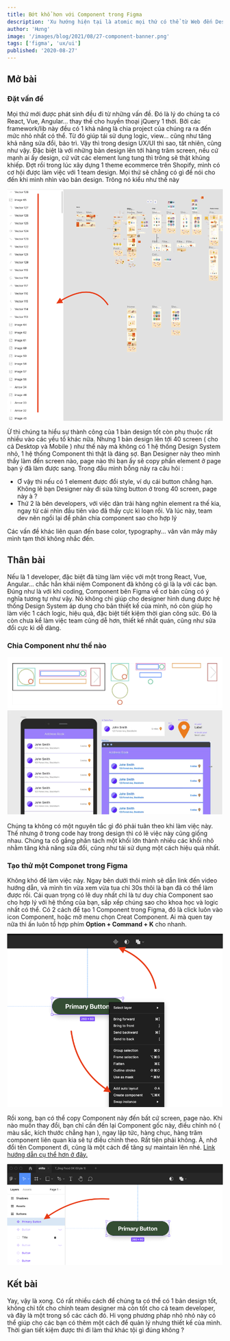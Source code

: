 ```yaml
---
title: Bớt khổ hơn với Component trong Figma
description: 'Xu hướng hiện tại là atomic mọi thứ có thể từ Web đến Design. Đó là lý do mà React, Vue, Angular ra đời. Vậy ở trong design, cụ thể là Figma, làm sao để tận dụng Component, để bớt khổ hơn với hệ thống hàm chục, hàng trăm screen ?'
author: 'Hưng'
image: '/images/blog/2021/08/27-component-banner.png'
tags: ['figma', 'ux/ui']
published: '2020-08-27'
---
```




## Mở bài
### Đặt vấn đề 
Mọi thứ mới được phát sinh đều đi từ những vấn đề. Đó là lý do chúng ta có React, Vue, Angular... thay thế cho huyền thoại jQuery 1 thời. Bởi các framework/lib này đều có 1 khả năng là chia project của chúng ra ra đến mức nhỏ nhất có thể. Từ đó giúp tái sử dụng logic, view... cũng như tăng khả năng sửa đổi, bảo trì. Vậy thì trong design UX/UI thì sao, tất nhiên, cũng như vậy. Đặc biệt là với những bản design lên tới hàng trăm screen, nếu cứ mạnh ai ấy design, cứ vứt các element lung tung thì trông sẽ thật khủng khiếp. 
Đợt rồi trong lúc xây dựng 1 theme ecommerce trên Shopify, mình có cơ hội được làm việc với 1 team design. Mọi thứ sẽ chẳng có gì để nói cho đến khi mình nhìn vào bản design. Trông nó kiểu như thế này

![Figma Problem](/images/blog/2021/08/27-figma-problem.png)

Ừ thì chúng ta hiểu sự thành công của 1 bản design tốt còn phụ thuộc rất nhiều vào các yếu tố khác nữa. Nhưng 1 bản design lên tới 40 screen ( cho cả Desktop và Mobile ) như thế này mà không có 1 hệ thống Design System nhỏ, 1 hệ thống Component thì thật là đáng sợ. Bạn Designer này theo mình thấy làm đến screen nào, page nào thì bạn ấy sẽ copy phần element ở page bạn ý đã làm được sang. Trong đầu mình bỗng nảy ra câu hỏi :

 - Ơ vậy thì nếu có 1 element được đổi style, ví dụ cái button chẳng hạn. Không lẽ bạn Designer này đi sửa từng button ở trong 40 screen, page này à ?
 - Thứ 2 là bên developers, với việc dàn trải hàng nghìn element ra thế kia, ngay từ cái nhìn đầu tiên vào đã thấy cực kì loạn rồi. Và lúc này, team dev nên ngồi lại để phân chia component sao cho hợp lý
 
 Các vấn đề khác liên quan đến base color, typography... vân vân mây mây mình tạm thời không nhắc đến.

## Thân bài
Nếu là 1 developer, đặc biệt đã từng làm việc với một trong React, Vue, Angular... chắc hẳn khái niệm Component đã không có gì là lạ với các bạn. Đúng như là với khi coding, Component bên Figma về cơ bản cũng có ý nghĩa tương tự như vậy. Nó không chỉ giúp cho designer hình dung được hệ thống Design System áp dụng cho bản thiết kế của mình, nó còn giúp họ làm việc 1 cách logic, hiệu quả, đặc biệt tiết kiệm thời gian công sức. Đó là còn chưa kể làm việc team cũng dễ hơn, thiết kế nhất quán, cũng như sửa đổi cực kì dễ dàng.

### Chia Component như thế nào
![Chia Component](/images/blog/2021/08/27-chia-component-1.png)
![Chia Component](/images/blog/2021/08/27-chia-component-2.png)

Chúng ta không có một nguyên tắc gì đó phải tuân theo khi làm việc này. Thế nhưng ở trong code hay trong design thì có lẽ việc này cũng giống nhau. Chúng ta cố gắng phân tách một khối lớn thành nhiều các khối nhỏ nhằm tăng khả năng sửa đổi, cũng như tái sử dụng một cách hiệu quả nhất.

### Tạo thử một Componet trong Figma
Không khó để làm việc này. Ngay bên dưới thôi mình sẽ dẫn link đến video hướng dẫn, và mình tin vừa xem vừa tua chỉ 30s thôi là bạn đã có thể làm được rồi. Cái quan trọng có lẽ duy nhất chỉ là tư duy chia Component sao cho hợp lý với hệ thống của bạn, sắp xếp chúng sao cho khoa học và logic nhất có thể.
Có 2 cách để tạo 1 Component trong Figma, đó là click luôn vào icon Component, hoặc mở menu chọn Creat Component. Ai mà quen tay nữa thì ấn luôn tổ hợp phím **Option + Command + K** cho nhanh.

![Tạo Component](/images/blog/2021/08/27-tao-component.png)

Rồi xong, bạn có thể copy Component này đến bất cứ screen, page nào. Khi nào muốn thay đổi, bạn chỉ cần đến lại Component gốc này, điều chỉnh nó ( màu sắc, kích thước chẳng hạn ), ngay lập tức, hàng chục, hàng trăm component liên quan kia sẽ tự điều chỉnh theo. Rất tiện phải không.
À, nhớ đổi tên Component đi, cũng là một cách để tăng sự maintain lên nhé.
[Link hướng dẫn cụ thể hơn ở đây.](https://www.youtube.com/watch?v=k74IrUNaJVk&list=PLXDU_eVOJTx5LSjOmeBYMuvaa4UayfMe4&t=19s)

![Tạo Component](/images/blog/2021/08/27-doi-ten-component.png)

## Kết bài
Yay, vậy là xong. Có rất nhiều cách để chúng ta có thể có 1 bản design tốt, không chỉ tốt cho chính team designer mà còn tốt cho cả team developer, và đây là một trong số các cách đó. Hi vọng phương pháp nhỏ nhỏ này có thể giúp cho các bạn có thêm một cách để quản lý nhưng thiết kế của mình. Thời gian tiết kiệm được thì đi làm thứ khác tội gì đúng không ?

